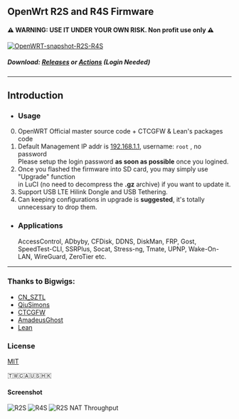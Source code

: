 ## OpenWrt R2S and R4S Firmware 
#### ⚠ WARNING: USE IT UNDER YOUR OWN RISK. Non profit use only ⚠ 
[![OpenWRT-snapshot-R2S-R4S](https://github.com/quintus-lab/OpenWRT-R2S-R4S/actions/workflows/nanopi-openwrt.yml/badge.svg)](https://github.com/quintus-lab/OpenWRT-R2S-R4S/actions/workflows/nanopi-openwrt.yml)

##### Download: [Releases](https://github.com/quintus-lab/Openwrt-R2S/releases) or [Actions](https://github.com/quintus-lab/Openwrt-R2S-R4S/actions) \(Login Needed\)
- - -
## Introduction
- ### Usage
0. OpenWRT Official master source code + CTCGFW & Lean's packages code <br/>
1. Default Management IP addr is [192.168.1.1](192.168.1.1), username: `root`  , no password<br/>
 Please setup the login password **as soon as possible** once you logined.
2. Once you flashed the firmware into SD card, you may simply use "Upgrade" function<br/>
 in LuCI (no need to decompress the **.gz** archive) if you want to update it.
3. Support USB LTE Hilink Dongle and USB Tethering. 
4. Can keeping configurations in upgrade is **suggested**, it's totally unnecessary to drop them.

- ### Applications
  AccessControl, ADbyby, CFDisk, DDNS, DiskMan, FRP, Gost, SpeedTest-CLI, SSRPlus, Socat, Stress-ng, Tmate, UPNP, Wake-On-LAN, WireGuard, ZeroTier etc.
- - -

### Thanks to Bigwigs:

- [CN_SZTL](https://github.com/1715173329)
- [QiuSimons](https://github.com/QiuSimons)
- [CTCGFW](https://github.com/project-openwrt/openwrt)
- [AmadeusGhost](https://github.com/AmadeusGhost)
- [Lean](https://github.com/coolsnowwolf/lede)

### License
[MIT](https://github.com/quintus-lab/Openwrt-R2S-R4S/blob/master/LICENSE)

🇹🇼🇨🇦🇺🇸🇭🇰


#### Screenshot
![R2S](pic/r2s.png)
![R4S](pic/r4s.png)
![R2S NAT Throughput](pic/NAT_Throughput.jpg)
